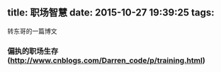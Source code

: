 title: 职场智慧
date: 2015-10-27 19:39:25
tags:
---
 转东哥的一篇博文
 ### 偏执的职场生存(http://www.cnblogs.com/Darren_code/p/training.html)

